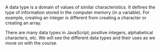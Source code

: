A data type is a domain of values of similar characteristics. It defines the type of information stored in the computer memory (in a variable). For example, creating an integer is different from creating a character or creating an array.

There are many data types in JavaScript; positive integers, alphabetical characters, etc. We will see the different data types and their uses as we move on with the course.
